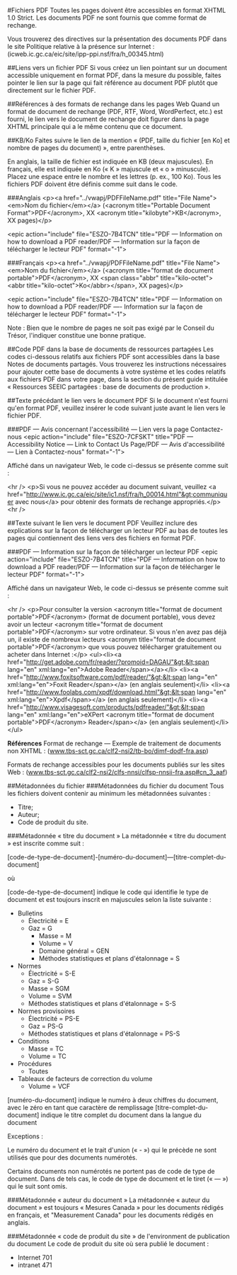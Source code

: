 #Fichiers PDF
Toutes les pages doivent être accessibles en format XHTML 1.0 Strict. Les documents PDF ne sont fournis que comme format de rechange.

Vous trouverez des directives sur la présentation des documents PDF dans le site Politique relative à la présence sur Internet :
(icweb.ic.gc.ca/eic/site/ipp-ppi.nsf/fra/h_00345.html)

##Liens vers un fichier PDF
Si vous créez un lien pointant sur un document accessible uniquement en format PDF, dans la mesure du possible, faites pointer le lien sur la page qui fait référence au document PDF plutôt que directement sur le fichier PDF.

##Références à des formats de rechange dans les pages Web
Quand un format de document de rechange (PDF, RTF, Word, WordPerfect, etc.) est fourni, le lien vers le document de rechange doit figurer dans la page XHTML principale qui a le même contenu que ce document.

##KB/Ko
Faites suivre le lien de la mention « (PDF, taille du fichier [en Ko] et nombre de pages du document) », entre parenthèses.

En anglais, la taille de fichier est indiquée en KB (deux majuscules). En français, elle est indiquée en Ko (« K » majuscule et « o » minuscule). Placez une espace entre le nombre et les lettres (p. ex., 100 Ko). Tous les fichiers PDF doivent être définis comme suit dans le code.

###Anglais
&lt;p&gt;&lt;a href="../vwapj/PDFFileName.pdf" title="File Name"&gt;&lt;em&gt;Nom du fichier&lt;/em&gt;&lt;/a&gt; (&lt;acronym title="Portable Document Format"&gt;PDF&lt;/acronym&gt;, XX&nbsp;&lt;acronym title="kilobyte"&gt;KB&lt;/acronym&gt;, XX&nbsp;pages)&lt;/p&gt;

&lt;epic action="include" file="ESZO-7B4TCN" title="PDF — Information on how to download a PDF reader/PDF — Information sur la fa&ccedil;on de t&eacute;l&eacute;charger le lecteur PDF" format="-1"&gt;

###Français
&lt;p&gt;&lt;a href="../vwapj/PDFFileName.pdf" title="File Name"&gt;&lt;em&gt;Nom du fichier&lt;/em&gt;&lt;/a&gt; (&lt;acronym title="format de document portable"&gt;PDF&lt;/acronym&gt;, XX&nbsp;&lt;span class="abbr" title="kilo-octet"&gt;&lt;abbr title="kilo-octet"&gt;Ko&lt;/abbr&gt;&lt;/span&gt;, XX&nbsp;pages)&lt;/p&gt;

&lt;epic action="include" file="ESZO-7B4TCN" title="PDF — Information on how to download a PDF reader/PDF —- Information sur la fa&ccedil;on de t&eacute;l&eacute;charger le lecteur PDF" format="-1"&gt;

Note : Bien que le nombre de pages ne soit pas exigé par le Conseil du Trésor, l'indiquer constitue une bonne pratique.

##Code PDF dans la base de documents de ressources partagées
Les codes ci-dessous relatifs aux fichiers PDF sont accessibles dans la base Notes de documents partagés. Vous trouverez les instructions nécessaires pour ajouter cette base de documents à votre système et les codes relatifs aux fichiers PDF dans votre page, dans la section du présent guide intitulée « Ressources SEEIC partagées : base de documents de production ».

##Texte précédant le lien vers le document PDF
Si le document n'est fourni qu'en format PDF, veuillez insérer le code suivant juste avant le lien vers le fichier PDF.

###PDF — Avis concernant l'accessibilité — Lien vers la page Contactez-nous
&lt;epic action="include" file="ESZO-7CFSKT" title="PDF — Accessibility Notice — Link to Contact Us Page/PDF — Avis d'accessibilité — Lien à Contactez-nous" format="-1"&gt;

Affiché dans un navigateur Web, le code ci-dessus se présente comme suit :

&lt;hr /&gt;
&lt;p&gt;Si vous ne pouvez accéder au document suivant, veuillez &lt;a href="http://www.ic.gc.ca/eic/site/ic1.nsf/fra/h_00014.html"&gt;communiquer avec nous&lt;/a&gt; pour obtenir des formats de rechange appropriés.&lt;/p&gt;
&lt;hr /&gt;

##Texte suivant le lien vers le document PDF
Veuillez inclure des explications sur la façon de télécharger un lecteur PDF au bas de toutes les pages qui contiennent des liens vers des fichiers en format PDF.

###PDF — Information sur la façon de télécharger un lecteur PDF
&lt;epic action="include" file="ESZO-7B4TCN" title="PDF — Information on how to download a PDF reader/PDF — Information sur la façon de télécharger le lecteur PDF" format="-1"&gt;

Affiché dans un navigateur Web, le code ci-dessus se présente comme suit :

&lt;hr /&gt;
&lt;p&gt;Pour consulter la version &lt;acronym title="format de document portable"&gt;PDF&lt;/acronym&gt; (format de document portable), vous devez avoir un lecteur &lt;acronym title="format de document portable"&gt;PDF&lt;/acronym&gt; sur votre ordinateur. Si vous n'en avez pas d&eacute;j&agrave; un, il existe de nombreux lecteurs &lt;acronym title="format de document portable"&gt;PDF&lt;/acronym&gt; que vous pouvez t&eacute;l&eacute;charger gratuitement ou acheter dans Internet&nbsp;:&lt;/p&gt;
&lt;ul&gt;&lt;li&gt;&lt;a href="http://get.adobe.com/fr/reader/?promoid=DAGAU"&gt;&lt;span lang="en" xml:lang="en"&gt;Adobe Reader&lt;/span&gt;&lt;/a&gt;&lt;/li&gt;
&lt;li&gt;&lt;a href="http://www.foxitsoftware.com/pdf/reader/"&gt;&lt;span lang="en" xml:lang="en"&gt;Foxit Reader&lt;/span&gt;&lt;/a&gt; (en anglais seulement)&lt;/li&gt;
&lt;li&gt;&lt;a href="http://www.foolabs.com/xpdf/download.html"&gt;&lt;span lang="en" xml:lang="en"&gt;Xpdf&lt;/span&gt;&lt;/a&gt; (en anglais seulement)&lt;/li&gt;
&lt;li&gt;&lt;a href="http://www.visagesoft.com/products/pdfreader/"&gt;&lt;span lang="en" xml:lang="en"&gt;eXPert &lt;acronym title="format de document portable"&gt;PDF&lt;/acronym&gt; Reader&lt;/span&gt;&lt;/a&gt; (en anglais seulement)&lt;/li&gt;&lt;/ul&gt;

**Références**
Format de rechange — Exemple de traitement de documents non XHTML :
(www.tbs-sct.gc.ca/clf2-nsi2/tb-bo/dimf-dodf-fra.asp)

Formats de rechange accessibles pour les documents publiés sur les sites Web :
(www.tbs-sct.gc.ca/clf2-nsi2/clfs-nnsi/clfsp-nnsii-fra.asp#cn_3_aaf)

##Métadonnées du fichier
###Métadonnées du fichier du document
Tous les fichiers doivent contenir au minimum les métadonnées suivantes :
* Titre;
* Auteur;
* Code de produit du site.

###Métadonnée « titre du document »
La métadonnée « titre du document » est inscrite comme suit :

[code-de-type-de-document]-[numéro-du-document]—[titre-complet-du-document]

où

[code-de-type-de-document]
    indique le code qui identifie le type de document et est toujours inscrit en majuscules selon la liste suivante :
* Bulletins
 	* Électricité =	E
  * Gaz =	G
	* Masse =	M
	* Volume =	V
	* Domaine général =	GEN
	* Méthodes statistiques et plans d'étalonnage =	S
* Normes
 	* Électricité =	S-E
	* Gaz =	S-G
	* Masse =	SGM
	* Volume = SVM
	* Méthodes statistiques et plans d'étalonnage =	S-S
* Normes provisoires
 	* Électricité =	PS-E
	* Gaz =	PS-G
	* Méthodes statistiques et plans d'étalonnage =	PS-S
* Conditions
 	* Masse =	TC
	* Volume =	TC
* Procédures
 	* Toutes 	 
* Tableaux de facteurs de correction du volume
	* Volume =	VCF

[numéro-du-document]
    indique le numéro à deux chiffres du document, avec le zéro en tant que caractère de remplissage
[titre-complet-du-document]
    indique le titre complet du document dans la langue du document

Exceptions :

Le numéro du document et le trait d'union (« - ») qui le précède ne sont utilisés que pour des documents numérotés.

Certains documents non numérotés ne portent pas de code de type de document. Dans de tels cas, le code de type de document et le tiret (« — ») qui le suit sont omis.

###Métadonnée « auteur du document »
La métadonnée « auteur du document » est toujours « Mesures Canada » pour les documents rédigés en français, et "Measurement Canada" pour les documents rédigés en anglais.

###Métadonnée « code de produit du site » de l'environment de publication du document
Le code de produit du site où sera publié le document :
* Internet 	701
* intranet 	471